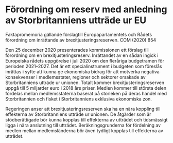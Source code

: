 # Förordning om reserv med anledning av Storbritanniens utträde ur EU

Faktapromemoria gällande förslagtill Europaparlamentets och Rådets förordning om
inrättande av brexitjusteringsreserven. COM (2020\) 854

Den 25 december 2020 presenterades kommissionen ett förslag till förordning om en brexitjusteringsreserv. Inrättandet av en sådan ingick i Europeiska rådets uppgörelse i juli 2020 om den fleråriga budgetramen för perioden 2021–2027\. Det är ett specialinstrument i budgeten som föreslås inrättas i syfte att kunna ge ekonomiska bidrag för att motverka negativa konsekvenser i medlemsstater, regioner och sektorer orsakade av Storbritanniens utträde ur unionen. Totalt kommer brexitjusteringsreserven uppgå till 5 miljarder euro i 2018 års priser. Medlen kommer till största delen fördelas mellan medlemsstaterna baserat på storleken på deras handel med Storbritannien och fisket i Storbritanniens exklusiva ekonomiska zon.

Regeringen anser att brexitjusteringsreserven ska ha en nära koppling till effekterna av Storbritanniens utträde ur unionen. De åtgärder som är stödberättigade bör kunna kopplas till effekterna av utträdet och tidsmässigt ligga i nära anslutning till utträdet. Beräkningsgrunderna för fördelning av medlen mellan medlemsländerna bör även tydligt kopplas till effekterna av utträdet.
